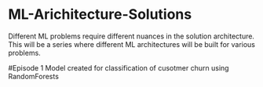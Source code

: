 # ML-Arichitecture-Solutions
Different ML problems require different nuances in the solution architecture.
This will be a series where different ML architectures will be built for various problems.

#Episode 1
Model created for classification of cusotmer churn using RandomForests
